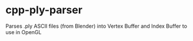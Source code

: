 # cpp-ply-parser
Parses .ply ASCII files (from Blender) into Vertex Buffer and Index Buffer to use in OpenGL
